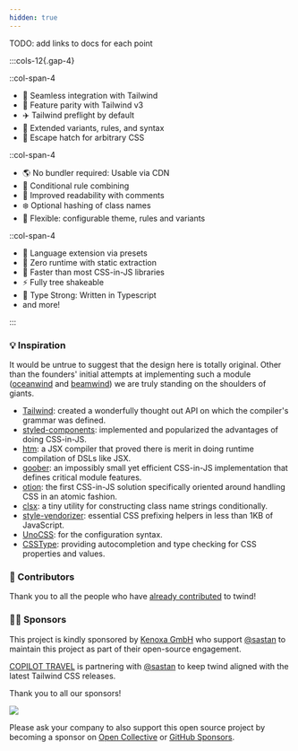 ```yaml
---
hidden: true
---
```


TODO: add links to docs for each point

:::cols-12{.gap-4}

::col-span-4

- 🎨 Seamless integration with Tailwind
- 🤝 Feature parity with Tailwind v3
- ✈️ Tailwind preflight by default
- 🎯 Extended variants, rules, and syntax
- 🚓 Escape hatch for arbitrary CSS

::col-span-4

- 🌎 No bundler required: Usable via CDN
- 🤖 Conditional rule combining
- 🧐 Improved readability with comments
- ❄️ Optional hashing of class names
- 🔩 Flexible: configurable theme, rules and variants

::col-span-4

- 🔌 Language extension via presets
- 🎩 Zero runtime with static extraction
- 🚅 Faster than most CSS-in-JS libraries
- ⚡ Fully tree shakeable
- 🦾 Type Strong: Written in Typescript
- and more!

:::

### 💡 Inspiration

It would be untrue to suggest that the design here is totally original. Other than the founders' initial attempts at implementing such a module ([oceanwind](https://github.com/lukejacksonn/oceanwind) and [beamwind](https://github.com/kenoxa/beamwind)) we are truly standing on the shoulders of giants.

- [Tailwind](https://tailwindcss.com/): created a wonderfully thought out API on which the compiler's grammar was defined.
- [styled-components](https://styled-components.com/): implemented and popularized the advantages of doing CSS-in-JS.
- [htm](https://github.com/developit/htm): a JSX compiler that proved there is merit in doing runtime compilation of DSLs like JSX.
- [goober](https://github.com/cristianbote/goober): an impossibly small yet efficient CSS-in-JS implementation that defines critical module features.
- [otion](https://github.com/kripod/otion): the first CSS-in-JS solution specifically oriented around handling CSS in an atomic fashion.
- [clsx](https://github.com/lukeed/clsx): a tiny utility for constructing class name strings conditionally.
- [style-vendorizer](https://github.com/kripod/style-vendorizer): essential CSS prefixing helpers in less than 1KB of JavaScript.
- [UnoCSS](https://github.com/antfu/unocss): for the configuration syntax.
- [CSSType](https://github.com/frenic/csstype): providing autocompletion and type checking for CSS properties and values.

### 🤝 Contributors

Thank you to all the people who have <a href="https://github.com/tw-in-js/twind/graphs/contributors">already contributed</a> to twind!

### 🙏🏾 Sponsors

This project is kindly sponsored by <a href="https://www.kenoxa.com" target="_blank">Kenoxa GmbH</a> who support [@sastan](https://github.com/sastan) to maintain this project as part of their open-source engagement.

<a href="https://www.copilottravel.com" target="_blank">COPILOT TRAVEL</a> is partnering with [@sastan](https://github.com/sastan) to keep twind aligned with the latest Tailwind CSS releases.

Thank you to all our sponsors!

<object data="/sponsors.svg" type="image/svg+xml">
  <img src="/sponsors.png" />
</object>

Please ask your company to also support this open source project by becoming a sponsor on [Open Collective](https://opencollective.com/twind#sponsor) or [GitHub Sponsors](https://github.com/sponsors/tw-in-js).
